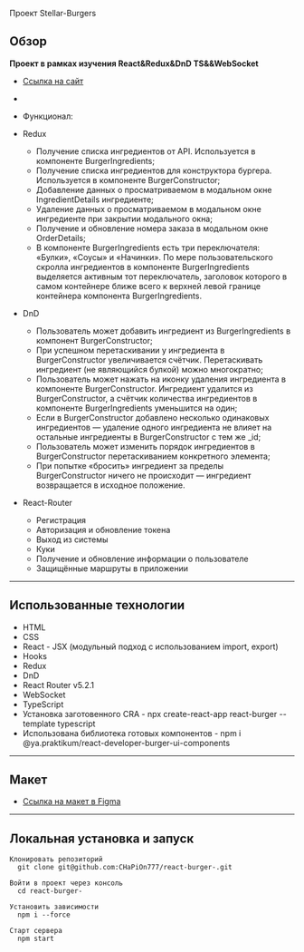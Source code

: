 Проект Stellar-Burgers

## Обзор
**Проект в рамках изучения React&Redux&DnD TS&&WebSocket**
* [Ссылка на сайт](https://chapion777.github.io/react-burger-/)
*
* Функционал:
 * Redux
 
   - Получение списка ингредиентов от API. Используется в компоненте BurgerIngredients;
   - Получение списка ингредиентов для конструктора бургера. Используется в компоненте BurgerConstructor;
   - Добавление данных о просматриваемом в модальном окне IngredientDetails ингредиенте;
   - Удаление данных о просматриваемом в модальном окне ингредиенте при закрытии модального окна;
   - Получение и обновление номера заказа в модальном окне OrderDetails;
   - В компоненте BurgerIngredients есть три переключателя: «Булки», «Соусы» и «Начинки». По мере пользовательского скролла ингредиентов в компоненте BurgerIngredients выделяется активным тот переключатель, заголовок которого в самом контейнере ближе всего к верхней левой границе контейнера компонента BurgerIngredients.
 * DnD
 
   - Пользователь может добавить ингредиент из BurgerIngredients в компонент BurgerConstructor;
   - При успешном перетаскивании у ингредиента в BurgerConstructor увеличивается счётчик. Перетаскивать ингредиент (не являющийся булкой) можно многократно;
   - Пользователь может нажать на иконку удаления ингредиента в компоненте BurgerConstructor. Ингредиент удалится из BurgerConstructor, а счётчик количества ингредиентов в компоненте BurgerIngredients уменьшится на один;
   - Если в BurgerConstructor добавлено несколько одинаковых ингредиентов — удаление одного ингредиента не влияет на остальные ингредиенты в BurgerConstructor с тем же _id;
   - Пользователь может изменить порядок ингредиентов в BurgerConstructor перетаскиванием конкретного элемента;
   - При попытке «бросить» ингредиент за пределы BurgerConstructor ничего не происходит — ингредиент возвращается в исходное положение.


* React-Router
   - Регистрация
   - Авторизация и обновление токена
   - Выход из системы
   - Куки
   - Получение и обновление информации о пользователе
   - Защищённые маршруты в приложении

___
## Использованные технологии
* HTML
* CSS
* React - JSX (модульный подход с использованием import, export)
* Hooks
* Redux
* DnD
* React Router v5.2.1
* WebSocket
* TypeScript
* Установка заготовенного CRA - npx create-react-app react-burger --template typescript 
* Использована библиотека готовых компонентов - npm i @ya.praktikum/react-developer-burger-ui-components 

___
## Макет

* [Ссылка на макет в Figma](https://www.figma.com/file/ocw9a6hNGeAejl4F3G9fp8/React-_-%D0%9F%D1%80%D0%BE%D0%B5%D0%BA%D1%82%D0%BD%D1%8B%D0%B5-%D0%B7%D0%B0%D0%B4%D0%B0%D1%87%D0%B8-(3-%D0%BC%D0%B5%D1%81%D1%8F%D1%86%D0%B0)_external_link?node-id=0%3A1)



___
## Локальная установка и запуск
```
Клонировать репозиторий
  git clone git@github.com:CHaPiOn777/react-burger-.git

Войти в проект через консоль
  cd react-burger-

Установить зависимости
  npm i --force

Старт сервера
  npm start
```
